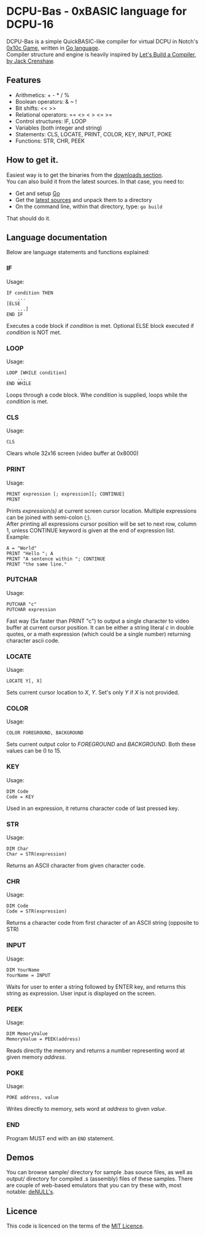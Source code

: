 # DCPU-Bas - 0xBASIC language for DCPU-16

DCPU-Bas is a simple QuickBASIC-like compiler for virtual DCPU in Notch's [0x10c Game](http://www.0x10c.com), written in [Go language](http://golang.org).  
Compiler structure and engine is heavily inspired by [Let's Build a Compiler, by Jack Crenshaw](http://compilers.iecc.com/crenshaw/).

## Features

* Arithmetics: + - * / %
* Boolean operators: & ~ !
* Bit shifts: << >>
* Relational operators: == <> < > <= >=
* Control structures: IF, LOOP
* Variables (both integer and string)
* Statements: CLS, LOCATE, PRINT, COLOR, KEY, INPUT, POKE
* Functions: STR, CHR, PEEK

## How to get it.

Easiest way is to get the binaries from the [downloads section](https://github.com/M4v3R/DCPU-Bas/downloads).  
You can also build it from the latest sources. In that case, you need to:

* Get and setup [Go](http://golang.org/doc/install)
* Get the [latest sources](https://github.com/M4v3R/DCPU-Bas/zipball/master) and unpack them to a directory
* On the command line, within that directory, type: ```go build```

That should do it.

## Language documentation

Below are language statements and functions explained:

### IF

Usage:

```
IF condition THEN
	...
[ELSE
	...]
END IF
```

Executes a code block if _condition_ is met. Optional ELSE block executed if _condition_ is NOT met.

### LOOP

Usage:

```
LOOP [WHILE condition]
	...
END WHILE
```

Loops through a code block. Whe _condition_ is supplied, loops while the _condition_ is met.

### CLS

Usage:

```
CLS
```

Clears whole 32x16 screen (video buffer at 0x8000)

### PRINT

Usage:

```
PRINT expression [; expression][; CONTINUE]
PRINT
```

Prints _expression(s)_ at current screen cursor location. Multiple expressions can be joined with semi-colon (;).  
After printing all expressions cursor position will be set to next row, column 1, unless CONTINUE keyword is given at the end of expression list.  
Example:

```
A = "World"
PRINT "Hello "; A
PRINT "A sentence within "; CONTINUE
PRINT "the same line."
```

### PUTCHAR

Usage:

```
PUTCHAR "c"
PUTCHAR expression
```

Fast way (5x faster than PRINT "c") to output a single character to video buffer at current cursor position. It can be either a string literal _c_
in double quotes, or a math expression (which could be a single number) returning character ascii code.

### LOCATE

Usage:

```
LOCATE Y[, X]
```

Sets current cursor location to _X_, _Y_. Set's only _Y_ if _X_ is not provided.

### COLOR

Usage:

```
COLOR FOREGROUND, BACKGROUND
```

Sets current output color to _FOREGROUND_ and _BACKGROUND_. Both these values can be 0 to 15.

### KEY

Usage:

```
DIM Code
Code = KEY 
```

Used in an expression, it returns character code of last pressed key.

### STR

Usage:

```
DIM Char
Char = STR(expression)
```

Returns an ASCII character from given character code.

### CHR

Usage:

```
DIM Code
Code = STR(expression)
```

Returns a character code from first character of an ASCII string (opposite to STR)

### INPUT

Usage:

```
DIM YourName
YourName = INPUT
```

Waits for user to enter a string followed by ENTER key, and returns this string as expression. User input is displayed on the screen.

### PEEK

Usage:

```
DIM MemoryValue
MemoryValue = PEEK(address)
```

Reads directly the memory and returns a number representing word at given memory _address_.

### POKE

Usage:

```
POKE address, value
```

Writes directly to memory, sets word at _address_ to given _value_.

### END

Program MUST end with an ```END``` statement.

## Demos

You can browse sample/ directory for sample .bas source files, as well as output/ directory for compiled .s (assembly) files of these samples.
There are couple of web-based emulators that you can try these with, most notable: [deNULL's](http://denull.ru/dcpu/dcpu.htm).

## Licence

This code is licenced on the terms of the [MIT Licence](http://www.opensource.org/licenses/mit-license.php).
